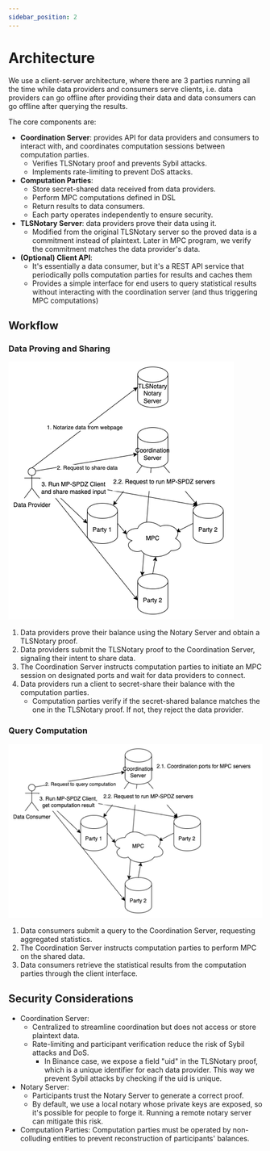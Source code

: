 ```yaml
---
sidebar_position: 2
---
```


# Architecture

We use a client-server architecture, where there are 3 parties running all the time while data providers and consumers serve clients, i.e. data providers can go offline after providing their data and data consumers can go offline after querying the results.

The core components are:

- **Coordination Server**: provides API for data providers and consumers to interact with, and coordinates computation sessions between computation parties.
  - Verifies TLSNotary proof and prevents Sybil attacks.
  - Implements rate-limiting to prevent DoS attacks.
- **Computation Parties**:
  - Store secret-shared data received from data providers.
  - Perform MPC computations defined in DSL
  - Return results to data consumers.
  - Each party operates independently to ensure security.
- **TLSNotary Server**: data providers prove their data using it.
  - Modified from the original TLSNotary server so the proved data is a commitment instead of plaintext. Later in MPC program, we verify the commitment matches the data provider's data.
- **(Optional) Client API**:
  - It's essentially a data consumer, but it's a REST API service that periodically polls computation parties for results and caches them
  - Provides a simple interface for end users to query statistical results without interacting with the coordination server (and thus triggering MPC computations)

## Workflow

### Data Proving and Sharing

![share-data](./share-data.png)

1. Data providers prove their balance using the Notary Server and obtain a TLSNotary proof.
2. Data providers submit the TLSNotary proof to the Coordination Server, signaling their intent to share data.
3. The Coordination Server instructs computation parties to initiate an MPC session on designated ports and wait for data providers to connect.
4. Data providers run a client to secret-share their balance with the computation parties.
   - Computation parties verify if the secret-shared balance matches the one in the TLSNotary proof. If not, they reject the data provider.

### Query Computation

![query-computation](./query-result.png)

1. Data consumers submit a query to the Coordination Server, requesting aggregated statistics.
2. The Coordination Server instructs computation parties to perform MPC on the shared data.
3. Data consumers retrieve the statistical results from the computation parties through the client interface.

## Security Considerations

- Coordination Server:
  - Centralized to streamline coordination but does not access or store plaintext data.
  - Rate-limiting and participant verification reduce the risk of Sybil attacks and DoS.
    - In Binance case, we expose a field "uid" in the TLSNotary proof, which is a unique identifier for each data provider. This way we prevent Sybil attacks by checking if the uid is unique.
- Notary Server:
  - Participants trust the Notary Server to generate a correct proof.
  - By default, we use a local notary whose private keys are exposed, so it's possible for people to forge it. Running a remote notary server can mitigate this risk.
- Computation Parties: Computation parties must be operated by non-colluding entities to prevent reconstruction of participants' balances.
